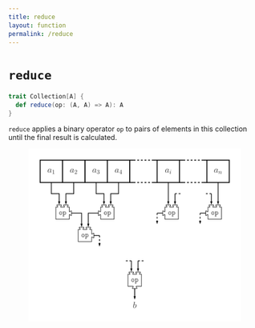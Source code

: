 ```yaml
---
title: reduce
layout: function
permalink: /reduce
---
```


# `reduce`

~~~ scala
trait Collection[A] {
  def reduce(op: (A, A) => A): A
}
~~~

`reduce` applies a binary operator `op` to pairs of elements in this collection until the final result is calculated.

<figure class="diagram">
  <img src="images/reduce.svg" alt="reduce function">
  <!-- <figcaption class="diagram-desc"></figcaption> -->
</figure>

